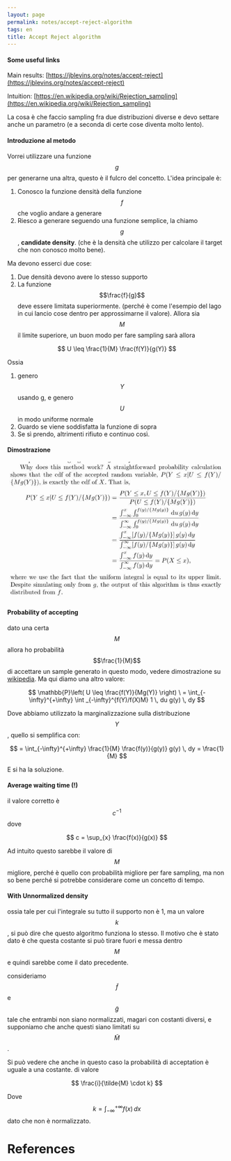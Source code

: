 ```yaml
---
layout: page
permalink: notes/accept-reject-algorithm
tags: en
title: Accept Reject algorithm
---
```


#### Some useful links
Main results: [https://jblevins.org/notes/accept-reject](https://jblevins.org/notes/accept-reject)

Intuition: [https://en.wikipedia.org/wiki/Rejection_sampling](https://en.wikipedia.org/wiki/Rejection_sampling)

La cosa è che faccio sampling fra due distribuzioni diverse e devo settare anche un parametro (e a seconda di certe cose diventa molto lento).

#### Introduzione al metodo
Vorrei utilizzare una funzione $$g$$ per generarne una altra, questo è il fulcro del concetto.
L'idea principale è:
1. Conosco la funzione densità della funzione $$f$$ che voglio andare a generare
2. Riesco a generare seguendo una funzione semplice, la chiamo $$g$$, **candidate density**. (che è la densità che utilizzo per calcolare il target che non conosco molto bene).

Ma devono esserci due cose:
1. Due densità devono avere lo stesso supporto
2. La funzione $$\frac{f}{g}$$ deve essere limitata superiormente. (perché è come l'esempio del lago in cui lancio cose dentro per approssimarne il valore).
Allora sia $$M$$ il limite superiore, un buon modo per fare sampling sarà allora 

$$
U \leq \frac{1}{M} \frac{f(Y)}{g(Y)}
$$

Ossia
1. genero $$Y$$ usando g, e genero $$U$$ in modo uniforme normale
2. Guardo se viene soddisfatta la funzione di sopra
3. Se sì prendo, altrimenti rifiuto e continuo così.

#### Dimostrazione
<img src="/images/notes/Inverse Transform-1700141332706.jpeg" alt="Inverse Transform-1700141332706">

#### Probability of accepting
dato una certa $$M$$ allora ho probabilità $$\frac{1}{M}$$ di accettare un sample generato in questo modo, vedere dimostrazione su [wikipedia]([https://en.wikipedia.org/wiki/Rejection_sampling](https://en.wikipedia.org/wiki/Rejection_sampling)#Theory). 
Ma qui diamo una altro valore:


$$
\mathbb{P}\left( U \leq \frac{f(Y)}{Mg(Y)} \right) \
= \int_{-\infty}^{+\infty} \int _{-\infty}^{f(Y)/f(X)M} 1 \, du g(y) \, dy
$$

Dove abbiamo utilizzato la marginalizzazione sulla distribuzione $$Y$$, quello si semplifica con:

$$
= \int_{-\infty}^{+\infty} \frac{1}{M} \frac{f(y)}{g(y)} g(y) \, dy = \frac{1}{M}
$$

E si ha la soluzione.
#### Average waiting time (!)
il valore corretto è $$c^{-1}$$ dove

$$
c = \sup_{x} \frac{f(x)}{g(x)}
$$

Ad intuito questo sarebbe il valore di $$M$$ migliore, perché è quello con probabilità migliore per fare sampling, ma non so bene perché si potrebbe considerare come un concetto di tempo.
#### With Unnormalized density

ossia tale per cui l'integrale su tutto il supporto non è 1, ma un valore $$k$$, si può dire che questo algoritmo funziona lo stesso.
Il motivo che è stato dato è che questa costante si può tirare fuori e messa dentro $$M$$ e quindi sarebbe come il dato precedente.

consideriamo $$\tilde{f}$$ e $$\tilde{g}$$ tale che entrambi non siano normalizzati, magari con costanti diversi, e supponiamo che anche questi siano limitati su $$\tilde{M}$$.

Si può vedere che anche in questo caso la probabilità di acceptation è uguale a una costante.
di valore

$$
\frac{i}{\tilde{M} \cdot k}
$$

Dove $$k = \int _{-\infty}^{+\infty} f(x) \, dx$$ dato che non è normalizzato.

# References